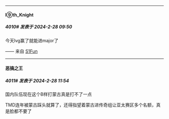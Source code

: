 ﻿
*****

####  l⑨th_Knight  
##### 4010#       发表于 2024-2-28 09:50

今天lvg赢了就能进major了

—— 来自 [S1Fun](https://s1fun.koalcat.com)


*****

####  恶搞之王  
##### 4011#       发表于 2024-2-28 11:54

国内队伍现在这个B样打蒙古真是打不了一点

TMD连年被蒙古踩头就算了，还得指望着蒙古进传奇组让亚太赛区多个名额，真是脸都不要了


